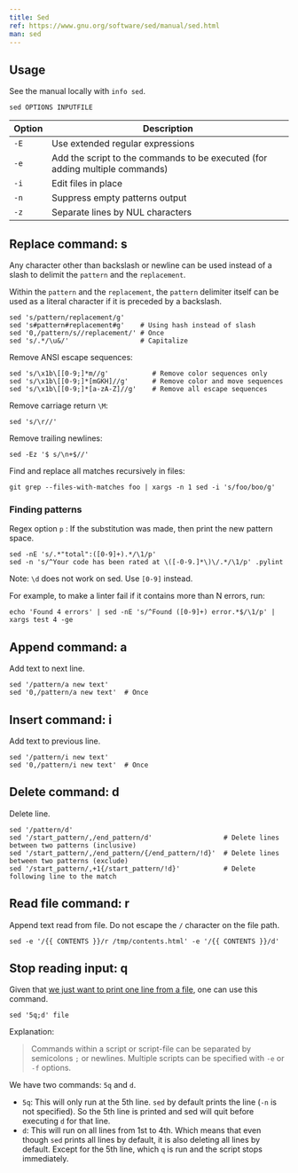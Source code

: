 ```yaml
---
title: Sed
ref: https://www.gnu.org/software/sed/manual/sed.html
man: sed
---
```


## Usage

See the manual locally with `info sed`.

```shell
sed OPTIONS INPUTFILE
```

| Option | Description |
| --- | --- |
| `-E` | Use extended regular expressions |
| `-e` | Add the script to the commands to be executed (for adding multiple commands) |
| `-i` | Edit files in place |
| `-n` | Suppress empty patterns output |
| `-z` | Separate lines by NUL characters |

## Replace command: s

Any character other than backslash or newline can be used instead of a slash
to delimit the `pattern` and the `replacement`.

Within the `pattern` and the `replacement`,
the `pattern` delimiter itself can be used as a literal character
if it is preceded by a backslash.

```shell
sed 's/pattern/replacement/g'
sed 's#pattern#replacement#g'    # Using hash instead of slash
sed '0,/pattern/s//replacement/' # Once
sed 's/.*/\u&/'                  # Capitalize
```

Remove ANSI escape sequences:

```shell
sed 's/\x1b\[[0-9;]*m//g'           # Remove color sequences only
sed 's/\x1b\[[0-9;]*[mGKH]//g'      # Remove color and move sequences
sed 's/\x1b\[[0-9;]*[a-zA-Z]//g'    # Remove all escape sequences
```

Remove carriage return `\M`:

```shell
sed 's/\r//'
```

Remove trailing newlines:

```shell
sed -Ez '$ s/\n+$//'
```

Find and replace all matches recursively in files:

```shell
git grep --files-with-matches foo | xargs -n 1 sed -i 's/foo/boo/g'
```

### Finding patterns

Regex option `p` : If the substitution was made, then print the new pattern space.

```shell
sed -nE 's/.*"total":([0-9]+).*/\1/p'
sed -n 's/^Your code has been rated at \([-0-9.]*\)\/.*/\1/p' .pylint
```

Note: `\d` does not work on sed. Use `[0-9]` instead.

For example, to make a linter fail if it contains more than N errors, run:

```shell
echo 'Found 4 errors' | sed -nE 's/^Found ([0-9]+) error.*$/\1/p' | xargs test 4 -ge
```

## Append command: a

Add text to next line.

```shell
sed '/pattern/a new text'
sed '0,/pattern/a new text'  # Once
```

## Insert command: i

Add text to previous line.

```shell
sed '/pattern/i new text'
sed '0,/pattern/i new text'  # Once
```

## Delete command: d

Delete line.

```shell
sed '/pattern/d'
sed '/start_pattern/,/end_pattern/d'                  # Delete lines between two patterns (inclusive)
sed '/start_pattern/,/end_pattern/{/end_pattern/!d}'  # Delete lines between two patterns (exclude)
sed '/start_pattern/,+1{/start_pattern/!d}'           # Delete following line to the match
```

## Read file command: r

Append text read from file.
Do not escape the `/` character on the file path.

```shell
sed -e '/{{ CONTENTS }}/r /tmp/contents.html' -e '/{{ CONTENTS }}/d'
```

## Stop reading input: q

Given that [we just want to print one line from a file](https://stackoverflow.com/a/30657175),
one can use this command.

```shell
sed '5q;d' file
```

Explanation:

> Commands within a script or script-file can be separated by semicolons `;` or newlines.
> Multiple scripts can be specified with `-e` or `-f` options.

We have two commands: `5q` and `d`.

- `5q`: This will only run at the 5th line.
`sed` by default prints the line (`-n` is not specified).
So the 5th line is printed and sed will quit before executing `d` for that line.
- `d`: This will run on all lines from 1st to 4th.
Which means that even though `sed` prints all lines by default,
it is also deleting all lines by default.
Except for the 5th line, which `q` is run and the script stops immediately.
